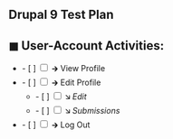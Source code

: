 <article class="markdown-body entry-content container-lg" itemprop="text">

<h1 tabindex="-1" dir="auto">
Drupal 9 Test Plan
</h1>

<h2 tabindex="-1" dir="auto">
◼ User-Account Activities:
</h2>

<ul class="contains-task-list">

<li class="task-list-item">
  - [ ]
  <input type="checkbox" class="task-list-item-checkbox">
   🡲 View Profile
</li>
<li class="task-list-item">
  - [ ] 
  <input type="checkbox" class="task-list-item-checkbox">
   🡲 Edit Profile
  <ul class="contains-task-list">
    <li class="task-list-item">
      - [ ] 
  <input type="checkbox" class="task-list-item-checkbox">
   🡮 <i>Edit</i>
</li>
    <li class="task-list-item">
      - [ ] 
  <input type="checkbox" class="task-list-item-checkbox">
   🡮 <i>Submissions</i>
      
</li>
  </ul>
</li>

<li class="task-list-item">
  - [ ] 
  <input type="checkbox" class="task-list-item-checkbox">
   🡲 Log Out
</input>
</li>
  
</ul>
  
</article>
